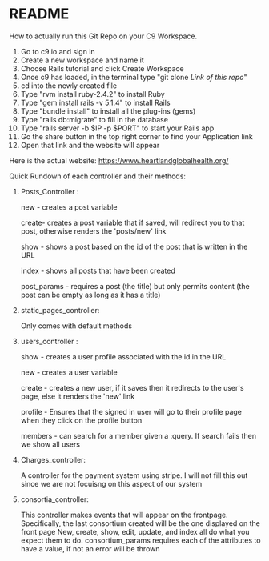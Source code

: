 # README

How to actually run this Git Repo on your C9 Workspace. 

1. Go to c9.io and sign in 
2. Create a new workspace and name it
3. Choose Rails tutorial and click Create Workspace
4. Once c9 has loaded, in the terminal type "git clone *Link of this repo*"
5. cd into the newly created file
6. Type "rvm install ruby-2.4.2" to install Ruby
7. Type "gem install rails -v 5.1.4" to install Rails 
8. Type "bundle install" to install all the plug-ins (gems)
9. Type "rails db:migrate" to fill in the database
10. Type "rails server -b $IP -p $PORT" to start your Rails app
11. Go the share button in the top right corner to find your Application link
12. Open that link and the website will appear 


Here is the actual website: https://www.heartlandglobalhealth.org/

Quick Rundown of each controller and their methods: 

1. Posts_Controller :

    new - creates a post variable
    
    create- creates a post variable that if saved, will redirect you to that post, otherwise renders the 'posts/new' link
    
    show - shows a post based on the id of the post that is written in the URL
    
    index - shows all posts that have been created
    
    post_params - requires a post (the title) but only permits content (the post can be empty as long as it has a title)
  
  
2. static_pages_controller: 

    Only comes with default methods
  
  
3. users_controller : 

    show - creates a user profile associated with the id in the URL
    
    new - creates a user variable
    
    create - creates a new user, if it saves then it redirects to the user's page, else it renders the 'new' link
    
    profile - Ensures that the signed in user will go to their profile page when they click on the profile button
    
    members - can search for a member given a :query. If search fails then we show all users
  
  
4. Charges_controller: 

    A controller for the payment system using stripe. I will not fill this out since we are not focuisng on this aspect of our system


5. consortia_controller: 
    
    This controller makes events that will appear on the frontpage. Specifically, the last consortium created will be the one displayed on the front page
    New, create, show, edit, update, and index all do what you expect them to do. 
    consortium_params requires each of the attributes to have a value, if not an error will be thrown
  
  
